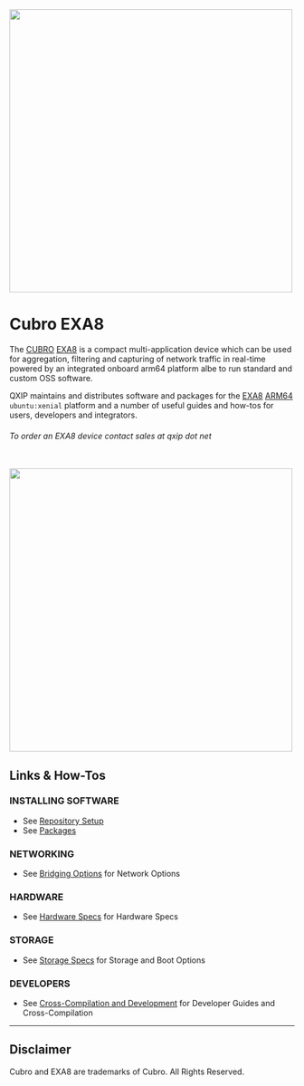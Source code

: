 <img src="http://cubro.org/images/EXA8_Banner.jpg" width=500>


# Cubro EXA8
The [CUBRO](http://www.cubro.com/) [EXA8](http://cubro.org) is a compact multi-application device which can be used for aggregation, filtering and capturing of network traffic in real-time powered by an integrated onboard arm64 platform albe to run standard and custom OSS software. 

QXIP maintains and distributes software and packages for the [EXA8](http://cubro.org) [ARM64](https://github.com/lmangani/EXA8/blob/master/hardware.md) `ubuntu:xenial` platform and a number of useful guides and how-tos for users, developers and integrators.

###### To order an EXA8 device contact sales *at* qxip *dot* net

<br/>

<img src="https://user-images.githubusercontent.com/1423657/54088970-e5ef4f80-4363-11e9-929f-d26cbc484fb8.png" width=500>

## Links & How-Tos
### INSTALLING SOFTWARE
* See [Repository Setup](https://github.com/lmangani/EXA8/blob/master/software.md)
* See [Packages](https://github.com/QXIP/EXA8/tree/master/packages)

### NETWORKING
* See [Bridging Options](https://github.com/lmangani/EXA8/blob/master/bridging.md) for Network Options

### HARDWARE
* See [Hardware Specs](https://github.com/lmangani/EXA8/blob/master/hardware.md) for Hardware Specs

### STORAGE
* See [Storage Specs](https://github.com/lmangani/EXA8/blob/master/storage.md) for Storage and Boot Options

### DEVELOPERS
* See [Cross-Compilation and Development](https://github.com/lmangani/EXA8/blob/master/crosscompile.md) for Developer Guides and Cross-Compilation

------

## Disclaimer
Cubro and EXA8 are trademarks of Cubro. All Rights Reserved.
